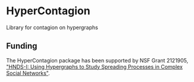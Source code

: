 # HyperContagion
 Library for contagion on hypergraphs


## Funding
The HyperContagion package has been supported by NSF Grant 2121905, ["HNDS-I: Using Hypergraphs to Study Spreading Processes in Complex Social Networks"](https://www.nsf.gov/awardsearch/showAward?AWD_ID=2121905).